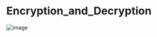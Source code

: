 # Encryption_and_Decryption
![image](https://github.com/user-attachments/assets/d82a5f8d-784d-46e5-ae61-4db15e6d72b3)
